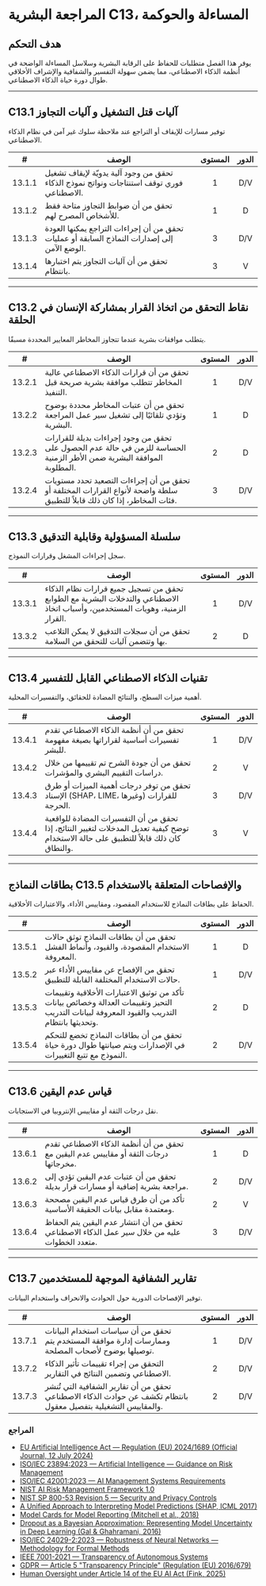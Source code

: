 # المراجعة البشرية C13، المساءلة والحوكمة

## هدف التحكم

يوفر هذا الفصل متطلبات للحفاظ على الرقابة البشرية وسلاسل المساءلة الواضحة في أنظمة الذكاء الاصطناعي، مما يضمن سهولة التفسير والشفافية والإشراف الأخلاقي طوال دورة حياة الذكاء الاصطناعي.

---

## C13.1 آليات قتل التشغيل و آليات التجاوز

توفير مسارات للإيقاف أو التراجع عند ملاحظة سلوك غير آمن في نظام الذكاء الاصطناعي.

|   #    | الوصف                                                                                       | المستوى | الدور |
| :----: | ------------------------------------------------------------------------------------------- | :-----: | :---: |
| 13.1.1 | تحقق من وجود آلية يدويّة لإيقاف تشغيل فوري توقف استنتاجات ونواتج نموذج الذكاء الاصطناعي.    |    1    |  D/V  |
| 13.1.2 | تحقق من أن ضوابط التجاوز متاحة فقط للأشخاص المصرح لهم.                                      |    1    |   D   |
| 13.1.3 | تحقق من أن إجراءات التراجع يمكنها العودة إلى إصدارات النماذج السابقة أو عمليات الوضع الآمن. |    3    |  D/V  |
| 13.1.4 | تحقق من أن آليات التجاوز يتم اختبارها بانتظام.                                              |    3    |   V   |

---

## C13.2 نقاط التحقق من اتخاذ القرار بمشاركة الإنسان في الحلقة

يتطلب موافقات بشرية عندما تتجاوز المخاطر المعايير المحددة مسبقًا.

|   #    | الوصف                                                                                                                    | المستوى | الدور |
| :----: | ------------------------------------------------------------------------------------------------------------------------ | :-----: | :---: |
| 13.2.1 | تحقق من أن قرارات الذكاء الاصطناعي عالية المخاطر تتطلب موافقة بشرية صريحة قبل التنفيذ.                                   |    1    |  D/V  |
| 13.2.2 | تحقق من أن عتبات المخاطر محددة بوضوح وتؤدي تلقائيًا إلى تشغيل سير عمل المراجعة البشرية.                                  |    1    |   D   |
| 13.2.3 | تحقق من وجود إجراءات بديلة للقرارات الحساسة للزمن في حالة عدم الحصول على الموافقة البشرية ضمن الأطر الزمنية المطلوبة.    |    2    |   D   |
| 13.2.4 | تحقق من أن إجراءات التصعيد تحدد مستويات سلطة واضحة لأنواع القرارات المختلفة أو فئات المخاطر، إذا كان ذلك قابلاً للتطبيق. |    3    |  D/V  |

---

## C13.3 سلسلة المسؤولية وقابلية التدقيق

سجل إجراءات المشغل وقرارات النموذج.

|   #    | الوصف                                                                                                                         | المستوى | الدور |
| :----: | ----------------------------------------------------------------------------------------------------------------------------- | :-----: | :---: |
| 13.3.1 | تحقق من تسجيل جميع قرارات نظام الذكاء الاصطناعي والتدخلات البشرية مع الطوابع الزمنية، وهويات المستخدمين، وأسباب اتخاذ القرار. |    1    |  D/V  |
| 13.3.2 | تحقق من أن سجلات التدقيق لا يمكن التلاعب بها وتتضمن آليات للتحقق من السلامة.                                                  |    2    |   D   |

---

## C13.4 تقنيات الذكاء الاصطناعي القابل للتفسير

أهمية ميزات السطح، والنتائج المضادة للحقائق، والتفسيرات المحلية.

|   #    | الوصف                                                                                                                                  | المستوى | الدور |
| :----: | -------------------------------------------------------------------------------------------------------------------------------------- | :-----: | :---: |
| 13.4.1 | تحقق من أن أنظمة الذكاء الاصطناعي تقدم تفسيرات أساسية لقراراتها بصيغة مفهومة للبشر.                                                    |    1    |  D/V  |
| 13.4.2 | تحقق من أن جودة الشرح تم تقييمها من خلال دراسات التقييم البشري والمؤشرات.                                                              |    2    |   V   |
| 13.4.3 | تحقق من توفر درجات أهمية الميزات أو طرق الإسناد (SHAP، LIME، وغيرها) للقرارات الحرجة.                                                  |    3    |  D/V  |
| 13.4.4 | تحقق من أن التفسيرات المضادة للواقعية توضح كيفية تعديل المدخلات لتغيير النتائج، إذا كان ذلك قابلاً للتطبيق على حالة الاستخدام والنطاق. |    3    |   V   |

---

## بطاقات النماذج C13.5 والإفصاحات المتعلقة بالاستخدام

الحفاظ على بطاقات النماذج للاستخدام المقصود، ومقاييس الأداء، والاعتبارات الأخلاقية.

|   #    | الوصف                                                                                                                                        | المستوى | الدور |
| :----: | -------------------------------------------------------------------------------------------------------------------------------------------- | :-----: | :---: |
| 13.5.1 | تحقق من أن بطاقات النماذج توثق حالات الاستخدام المقصودة، والقيود، وأنماط الفشل المعروفة.                                                     |    1    |   D   |
| 13.5.2 | تحقق من الإفصاح عن مقاييس الأداء عبر حالات الاستخدام المختلفة القابلة للتطبيق.                                                               |    1    |  D/V  |
| 13.5.3 | تأكد من توثيق الاعتبارات الأخلاقية وتقييمات التحيز وتقييمات العدالة وخصائص بيانات التدريب والقيود المعروفة لبيانات التدريب وتحديثها بانتظام. |    2    |   D   |
| 13.5.4 | تحقق من أن بطاقات النماذج تخضع للتحكم في الإصدارات ويتم صيانتها طوال دورة حياة النموذج مع تتبع التغييرات.                                    |    2    |  D/V  |

---

## C13.6 قياس عدم اليقين

نقل درجات الثقة أو مقاييس الإنتروبيا في الاستجابات.

|   #    | الوصف                                                                                        | المستوى | الدور |
| :----: | -------------------------------------------------------------------------------------------- | :-----: | :---: |
| 13.6.1 | تحقق من أن أنظمة الذكاء الاصطناعي تقدم درجات الثقة أو مقاييس عدم اليقين مع مخرجاتها.         |    1    |   D   |
| 13.6.2 | تحقق من أن عتبات عدم اليقين تؤدي إلى مراجعة بشرية إضافية أو مسارات قرار بديلة.               |    2    |  D/V  |
| 13.6.3 | تأكد من أن طرق قياس عدم اليقين مصححة ومعتمدة مقابل بيانات الحقيقة الأساسية.                  |    2    |   V   |
| 13.6.4 | تحقق من أن انتشار عدم اليقين يتم الحفاظ عليه من خلال سير عمل الذكاء الاصطناعي متعدد الخطوات. |    3    |  D/V  |

---

## C13.7 تقارير الشفافية الموجهة للمستخدمين

توفير الإفصاحات الدورية حول الحوادث والانحراف واستخدام البيانات.

|   #    | الوصف                                                                                                          | المستوى | الدور |
| :----: | -------------------------------------------------------------------------------------------------------------- | :-----: | :---: |
| 13.7.1 | تحقق من أن سياسات استخدام البيانات وممارسات إدارة موافقة المستخدم يتم توصيلها بوضوح لأصحاب المصلحة.            |    1    |  D/V  |
| 13.7.2 | التحقق من إجراء تقييمات تأثير الذكاء الاصطناعي وتضمين النتائج في التقارير.                                     |    2    |  D/V  |
| 13.7.3 | تحقق من أن تقارير الشفافية التي تُنشر بانتظام تكشف عن حوادث الذكاء الاصطناعي والمقاييس التشغيلية بتفصيل معقول. |    2    |  D/V  |

### المراجع

* [EU Artificial Intelligence Act — Regulation (EU) 2024/1689 (Official Journal, 12 July 2024)](https://eur-lex.europa.eu/eli/reg/2024/1689/oj)
* [ISO/IEC 23894:2023 — Artificial Intelligence — Guidance on Risk Management](https://www.iso.org/standard/77304.html)
* [ISO/IEC 42001:2023 — AI Management Systems Requirements](https://www.iso.org/standard/81230.html)
* [NIST AI Risk Management Framework 1.0](https://nvlpubs.nist.gov/nistpubs/ai/nist.ai.100-1.pdf)
* [NIST SP 800-53 Revision 5 — Security and Privacy Controls](https://nvlpubs.nist.gov/nistpubs/SpecialPublications/NIST.SP.800-53r5.pdf)
* [A Unified Approach to Interpreting Model Predictions (SHAP, ICML 2017)](https://arxiv.org/abs/1705.07874)
* [Model Cards for Model Reporting (Mitchell et al., 2018)](https://arxiv.org/abs/1810.03993)
* [Dropout as a Bayesian Approximation: Representing Model Uncertainty in Deep Learning (Gal & Ghahramani, 2016)](https://arxiv.org/abs/1506.02142)
* [ISO/IEC 24029-2:2023 — Robustness of Neural Networks — Methodology for Formal Methods](https://www.iso.org/standard/79804.html)
* [IEEE 7001-2021 — Transparency of Autonomous Systems](https://standards.ieee.org/ieee/7001/6929/)
* [GDPR — Article 5 "Transparency Principle" (Regulation (EU) 2016/679)](https://eur-lex.europa.eu/legal-content/EN/TXT/PDF/?uri=CELEX%3A32016R0679)
* [Human Oversight under Article 14 of the EU AI Act (Fink, 2025)](https://papers.ssrn.com/sol3/papers.cfm?abstract_id=5147196)

